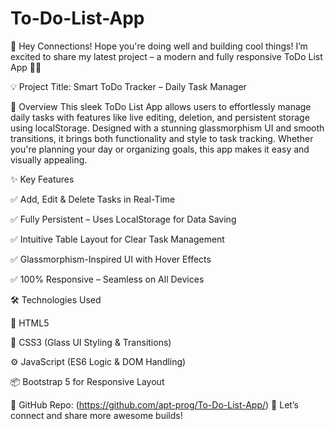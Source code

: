 # To-Do-List-App

👋 Hey Connections!
Hope you're doing well and building cool things! I’m excited to share my latest project – a modern and fully responsive ToDo List App 📝💡

💡 Project Title: Smart ToDo Tracker – Daily Task Manager

🧾 Overview
This sleek ToDo List App allows users to effortlessly manage daily tasks with features like live editing, deletion, and persistent storage using localStorage. Designed with a stunning glassmorphism UI and smooth transitions, it brings both functionality and style to task tracking. Whether you're planning your day or organizing goals, this app makes it easy and visually appealing.

✨ Key Features

✅ Add, Edit & Delete Tasks in Real-Time

✅ Fully Persistent – Uses LocalStorage for Data Saving

✅ Intuitive Table Layout for Clear Task Management

✅ Glassmorphism-Inspired UI with Hover Effects

✅ 100% Responsive – Seamless on All Devices

🛠 Technologies Used

🧩 HTML5

🎨 CSS3 (Glass UI Styling & Transitions)

⚙ JavaScript (ES6 Logic & DOM Handling)

📦 Bootstrap 5 for Responsive Layout

🔗 GitHub Repo: (https://github.com/apt-prog/To-Do-List-App/)
📇 Let’s connect and share more awesome builds!

